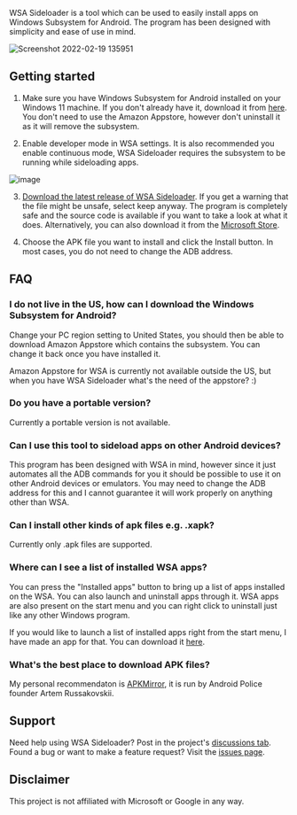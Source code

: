 WSA Sideloader is a tool which can be used to easily install apps on Windows Subsystem for Android. The program has been designed with simplicity and ease of use in mind.

![Screenshot 2022-02-19 135951](https://user-images.githubusercontent.com/44692189/154803964-bbab9057-6201-4b24-9831-d18f6b212544.jpg)

## Getting started

1. Make sure you have Windows Subsystem for Android installed on your Windows 11 machine. If you don't already have it, download it from [here](https://aka.ms/AmazonAppstore). You don't need to use the Amazon Appstore, however don't uninstall it as it will remove the subsystem.

2. Enable developer mode in WSA settings. It is also recommended you enable continuous mode, WSA Sideloader requires the subsystem to be running while sideloading apps.

![image](https://user-images.githubusercontent.com/44692189/154768380-f0b01ed7-e622-4fdd-8eb7-bf1c758f8103.png)

3. [Download the latest release of WSA Sideloader](https://github.com/infinitepower18/WSA-Sideloader/releases/latest). If you get a warning that the file might be unsafe, select keep anyway. The program is completely safe and the source code is available if you want to take a look at what it does. Alternatively, you can also download it from the [Microsoft Store](https://apps.microsoft.com/store/detail/wsa-sideloader/XP8K140DLVSC0L).

4. Choose the APK file you want to install and click the Install button. In most cases, you do not need to change the ADB address.

## FAQ

### I do not live in the US, how can I download the Windows Subsystem for Android?
Change your PC region setting to United States, you should then be able to download Amazon Appstore which contains the subsystem. You can change it back once you have installed it.

Amazon Appstore for WSA is currently not available outside the US, but when you have WSA Sideloader what's the need of the appstore? :)

### Do you have a portable version?
Currently a portable version is not available.

### Can I use this tool to sideload apps on other Android devices?
This program has been designed with WSA in mind, however since it just automates all the ADB commands for you it should be possible to use it on other Android devices or emulators. You may need to change the ADB address for this and I cannot guarantee it will work properly on anything other than WSA.

### Can I install other kinds of apk files e.g. .xapk?
Currently only .apk files are supported.

### Where can I see a list of installed WSA apps?
You can press the "Installed apps" button to bring up a list of apps installed on the WSA. You can also launch and uninstall apps through it. WSA apps are also present on the start menu and you can right click to uninstall just like any other Windows program.

If you would like to launch a list of installed apps right from the start menu, I have made an app for that. You can download it [here](https://github.com/infinitepower18/WSA-InstalledApps).

### What's the best place to download APK files?
My personal recommendaton is [APKMirror](https://www.apkmirror.com/), it is run by Android Police founder Artem Russakovskii.

## Support

Need help using WSA Sideloader? Post in the project's [discussions tab](https://github.com/infinitepower18/WSA-Sideloader/discussions). Found a bug or want to make a feature request? Visit the [issues page](https://github.com/infinitepower18/WSA-Sideloader/issues).

## Disclaimer
This project is not affiliated with Microsoft or Google in any way.
